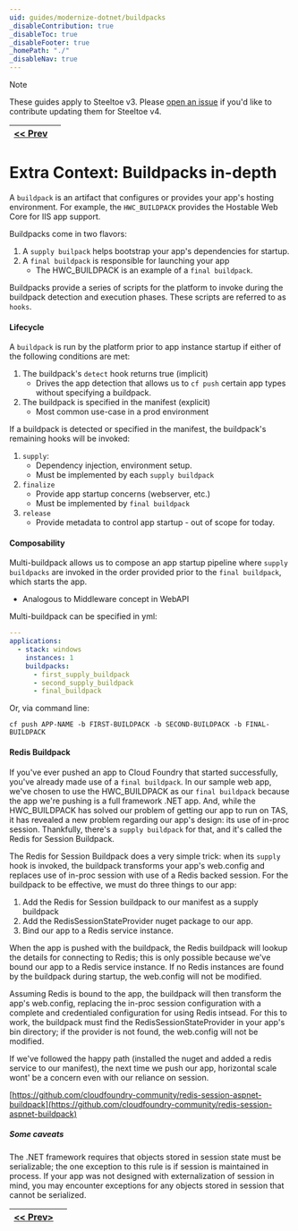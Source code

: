 ```yaml
---
uid: guides/modernize-dotnet/buildpacks
_disableContribution: true
_disableToc: true
_disableFooter: true
_homePath: "./"
_disableNav: true
---
```


> [!NOTE]
> These guides apply to Steeltoe v3. Please [open an issue](https://github.com/SteeltoeOSS/Documentation/issues/new/choose) if you'd like to contribute updating them for Steeltoe v4.

[exercise-1-link]: exercise1.md
[buildpacks-link]: buildpacks.md
[exercise-2-link]: exercise2.md

| [<< Prev][exercise-2-link] |     |
| :------------------------- | --: |

# Extra Context: Buildpacks in-depth

A `buildpack` is an artifact that configures or provides your app's hosting environment. For example, the `HWC_BUILDPACK` provides the Hostable Web Core for IIS app support.

Buildpacks come in two flavors:

1. A `supply builpack` helps bootstrap your app's dependencies for startup.
1. A `final buildpack` is responsible for launching your app
   - The HWC_BUILDPACK is an example of a `final buildpack`.

Buildpacks provide a series of scripts for the platform to invoke during the buildpack detection and execution phases. These scripts are referred to as `hooks`.

#### Lifecycle

A `buildpack` is run by the platform prior to app instance startup if either of the following conditions are met:

1. The buildpack's `detect` hook returns true (implicit)
   - Drives the app detection that allows us to `cf push` certain app types without specifying a buildpack.
2. The buildpack is specified in the manifest (explicit)
   - Most common use-case in a prod environment

If a buildpack is detected or specified in the manifest, the buildpack's remaining hooks will be invoked:

1. `supply`:
   - Dependency injection, environment setup.
   - Must be implemented by each `supply buildpack`
2. `finalize`
   - Provide app startup concerns (webserver, etc.)
   - Must be implemented by `final buildpack`
3. `release`
   - Provide metadata to control app startup - out of scope for today.

#### Composability

Multi-buildpack allows us to compose an app startup pipeline where `supply buildpacks` are invoked in the order provided prior to the `final buildpack`, which starts the app.

- Analogous to Middleware concept in WebAPI

Multi-buildpack can be specified in yml:

```yml
---
applications:
  - stack: windows
    instances: 1
    buildpacks:
      - first_supply_buildpack
      - second_supply_buildpack
      - final_buildpack
```

Or, via command line:

```CLI
cf push APP-NAME -b FIRST-BUILDPACK -b SECOND-BUILDPACK -b FINAL-BUILDPACK
```

#### Redis Buildpack

If you've ever pushed an app to Cloud Foundry that started successfully, you've already made use of a `final buildpack`. In our sample web app, we've chosen to use the HWC_BUILDPACK as our `final buildpack` because the app we're pushing is a full framework .NET app. And, while the HWC_BUILDPACK has solved our problem of getting our app to run on TAS, it has revealed a new problem regarding our app's design: its use of in-proc session. Thankfully, there's a `supply buildpack` for that, and it's called the Redis for Session Buildpack.

The Redis for Session Buildpack does a very simple trick: when its `supply` hook is invoked, the buildpack transforms your app's web.config and replaces use of in-proc session with use of a Redis backed session. For the buildpack to be effective, we must do three things to our app:

1. Add the Redis for Session buildpack to our manifest as a supply buildpack
2. Add the RedisSessionStateProvider nuget package to our app.
3. Bind our app to a Redis service instance.

When the app is pushed with the buildpack, the Redis buildpack will lookup the details for connecting to Redis; this is only possible because we've bound our app to a Redis service instance. If no Redis instances are found by the buildpack during startup, the web.config will not be modified.

Assuming Redis is bound to the app, the buildpack will then transform the app's web.config, replacing the in-proc session configuration with a complete and credentialed configuration for using Redis intsead. For this to work, the buildpack must find the RedisSessionStateProvider in your app's bin directory; if the provider is not found, the web.config will not be modified.

If we've followed the happy path (installed the nuget and added a redis service to our manifest), the next time we push our app, horizontal scale wont' be a concern even with our reliance on session.

[https://github.com/cloudfoundry-community/redis-session-aspnet-buildpack](https://github.com/cloudfoundry-community/redis-session-aspnet-buildpack)

##### Some caveats

The .NET framework requires that objects stored in session state must be serializable; the one exception to this rule is if session is maintained in process. If your app was not designed with externalization of session in mind, you may encounter exceptions for any objects stored in session that cannot be serialized.

| [<< Prev>][exercise-2-link] |     |
| :-------------------------- | --: |
